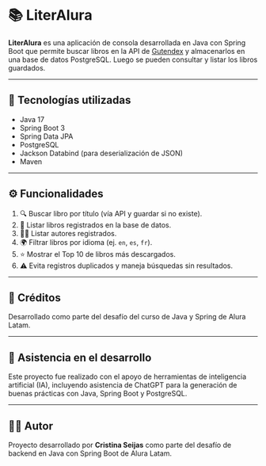 # 📚 LiterAlura

**LiterAlura** es una aplicación de consola desarrollada en Java con Spring Boot que permite buscar libros en la API de [Gutendex](https://gutendex.com/) y almacenarlos en una base de datos PostgreSQL. Luego se pueden consultar y listar los libros guardados.

---

## 🚀 Tecnologías utilizadas

- Java 17
- Spring Boot 3
- Spring Data JPA
- PostgreSQL
- Jackson Databind (para deserialización de JSON)
- Maven

---

## ⚙️ Funcionalidades

1. 🔍 Buscar libro por título (vía API y guardar si no existe).
2. 📖 Listar libros registrados en la base de datos.
3. 👨‍💼 Listar autores registrados.
4. 🌍 Filtrar libros por idioma (ej. `en`, `es`, `fr`).
5. ⭐ Mostrar el Top 10 de libros más descargados.
6. ⚠️ Evita registros duplicados y maneja búsquedas sin resultados.

---

## 🧠 Créditos
Desarrollado como parte del desafío del curso de Java y Spring de Alura Latam.

---

## 🤖 Asistencia en el desarrollo

Este proyecto fue realizado con el apoyo de herramientas de inteligencia artificial (IA), incluyendo asistencia de ChatGPT para la generación de buenas prácticas con Java, Spring Boot y PostgreSQL.

---

## 👩‍💻 Autor

Proyecto desarrollado por **Cristina Seijas** como parte del desafío de backend en Java con Spring Boot de Alura Latam.

